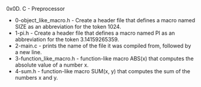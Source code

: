 0x0D. C - Preprocessor
- 0-object_like_macro.h - Create a header file that defines a macro named SIZE as an abbreviation for the token 1024.
- 1-pi.h - Create a header file that defines a macro named PI as an abbreviation for the token 3.14159265359.
- 2-main.c -  prints the name of the file it was compiled from, followed by a new line.
- 3-function_like_macro.h - function-like macro ABS(x) that computes the absolute value of a number x.
- 4-sum.h - function-like macro SUM(x, y) that computes the sum of the numbers x and y.
